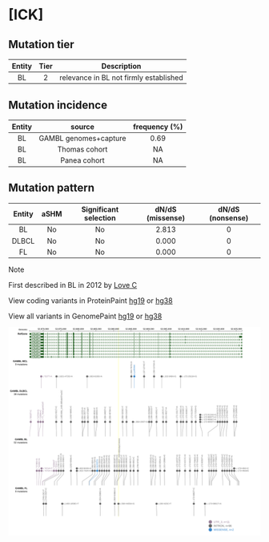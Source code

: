 # [ICK]

## Mutation tier

|Entity|Tier|Description                           |
|:------:|:----:|--------------------------------------|
|BL    |2   |relevance in BL not firmly established|
## Mutation incidence

|Entity|source               |frequency (%)|
|:------:|:---------------------:|:-------------:|
|BL    |GAMBL genomes+capture|0.69         |
|BL    |Thomas cohort        |  NA         |
|BL    |Panea cohort         |  NA         |

## Mutation pattern

|Entity|aSHM|Significant selection|dN/dS (missense)|dN/dS (nonsense)|
|:------:|:----:|:---------------------:|:----------------:|:----------------:|
|BL    |No  |No                   |2.813           |0               |
|DLBCL |No  |No                   |0.000           |0               |
|FL    |No  |No                   |0.000           |0               |


> [!NOTE]
> First described in BL in 2012 by [Love C](https://pubmed.ncbi.nlm.nih.gov/23143597)


View coding variants in ProteinPaint [hg19](https://www.bcgsc.ca/downloads/morinlab/GAMBL/test/genes/ICK_protein.html)  or [hg38](https://www.bcgsc.ca/downloads/morinlab/GAMBL/test/genes/ICK_protein_hg38.html)

View all variants in GenomePaint [hg19](https://www.bcgsc.ca/downloads/morinlab/GAMBL/test/genes/ICK.html)  or [hg38](https://www.bcgsc.ca/downloads/morinlab/GAMBL/test/genes/ICK_hg38.html)

![image](images/proteinpaint/ICK.svg)
